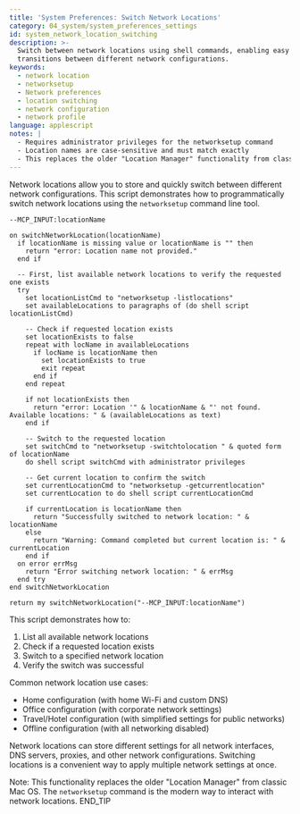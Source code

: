 ```yaml
---
title: 'System Preferences: Switch Network Locations'
category: 04_system/system_preferences_settings
id: system_network_location_switching
description: >-
  Switch between network locations using shell commands, enabling easy
  transitions between different network configurations.
keywords:
  - network location
  - networksetup
  - Network preferences
  - location switching
  - network configuration
  - network profile
language: applescript
notes: |
  - Requires administrator privileges for the networksetup command
  - Location names are case-sensitive and must match exactly
  - This replaces the older "Location Manager" functionality from classic Mac OS
---
```


Network locations allow you to store and quickly switch between different network configurations. This script demonstrates how to programmatically switch network locations using the `networksetup` command line tool.

```applescript
--MCP_INPUT:locationName

on switchNetworkLocation(locationName)
  if locationName is missing value or locationName is "" then
    return "error: Location name not provided."
  end if
  
  -- First, list available network locations to verify the requested one exists
  try
    set locationListCmd to "networksetup -listlocations"
    set availableLocations to paragraphs of (do shell script locationListCmd)
    
    -- Check if requested location exists
    set locationExists to false
    repeat with locName in availableLocations
      if locName is locationName then
        set locationExists to true
        exit repeat
      end if
    end repeat
    
    if not locationExists then
      return "error: Location '" & locationName & "' not found. Available locations: " & (availableLocations as text)
    end if
    
    -- Switch to the requested location
    set switchCmd to "networksetup -switchtolocation " & quoted form of locationName
    do shell script switchCmd with administrator privileges
    
    -- Get current location to confirm the switch
    set currentLocationCmd to "networksetup -getcurrentlocation"
    set currentLocation to do shell script currentLocationCmd
    
    if currentLocation is locationName then
      return "Successfully switched to network location: " & locationName
    else
      return "Warning: Command completed but current location is: " & currentLocation
    end if
  on error errMsg
    return "Error switching network location: " & errMsg
  end try
end switchNetworkLocation

return my switchNetworkLocation("--MCP_INPUT:locationName")
```

This script demonstrates how to:

1. List all available network locations
2. Check if a requested location exists
3. Switch to a specified network location
4. Verify the switch was successful

Common network location use cases:
- Home configuration (with home Wi-Fi and custom DNS)
- Office configuration (with corporate network settings)
- Travel/Hotel configuration (with simplified settings for public networks)
- Offline configuration (with all networking disabled)

Network locations can store different settings for all network interfaces, DNS servers, proxies, and other network configurations. Switching locations is a convenient way to apply multiple network settings at once.

Note: This functionality replaces the older "Location Manager" from classic Mac OS. The `networksetup` command is the modern way to interact with network locations.
END_TIP

